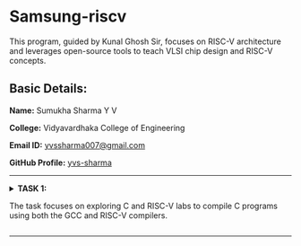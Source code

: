 # Samsung-riscv
This program, guided by Kunal Ghosh Sir, focuses on RISC-V architecture and leverages open-source tools to teach VLSI chip design and RISC-V concepts.

## Basic Details:

**Name:** Sumukha Sharma Y V

**College:** Vidyavardhaka College of Engineering

**Email ID:** yvssharma007@gmail.com

**GitHub Profile:** [yvs-sharma](https://github.com/yvs-sharma)

----------------------------------------------------------------------------------------------------------------------------

<details>
<summary><b>TASK 1:</b> 
  
The task focuses on exploring C and RISC-V labs to compile C programs using both the GCC and RISC-V compilers.</summary>

### C Lab

We start by creating a file in the chosen directory using a simple editor like Leafpad. After writing the program to calculate the sum of numbers from 1 to n, save the file, close the editor, and compile it using GCC. Once compiled, you can run the program to see the output.

 C Code to calculate 1 to n numbers
```
#include<stdio.h>
int main()
{
  int i, sum=0, n=90;
  for(i=0;i<=n;++i)
    {
      sum+=i;
    }
  printf("Sum of numbers from 1 to %d is %d\n",n,sum);
  return 0;
}
```

The commands used are
```
gcc sum.c
./a.out

```

![image](https://github.com/user-attachments/assets/1a105a81-3e54-4135-921b-540f58007c90)

### RISC-V lab

It involves viewing the code with the cat command to ensure it’s correct.

```
cat sum.c

```
Next, compile it using the RISC-V GCC compiler.

```
riscv64-unknown-elf-gcc -O1 -mabi=lp64 -march=rv64i -o sum.o sum.c
riscv64-unknown-elf-gcc -Ofast -mabi=lp64 -march=rv64i -o sum.o sum.c
```
![image](https://github.com/user-attachments/assets/732013ca-7b48-4408-ac36-01ef83bfc12b)

After compiling, use

```
riscv64-unknown-elf-objdump -d sum.o

```
to disassemble the code and examine its assembly language version. This provides a closer look at how the program works at the hardware level.

The Assembly language code is displayed.

Using O1
![image](https://github.com/user-attachments/assets/955d5f39-b1ea-4c34-9027-b7aa30410faa)

Using Ofast
![image](https://github.com/user-attachments/assets/4efc08b1-1f7f-4752-87dd-4f852f58bef6)

Optimization levels in GCC improve code performance and size to varying degrees. -O0 applies no optimization, suitable for debugging. -O1 offers basic optimizations, making code faster and smaller without significantly increasing compilation time, striking a balance between performance and simplicity. -Ofast prioritizes speed over strict compliance with standards, ideal for performance-critical tasks but requires thorough testing to avoid unexpected issues. Testing is crucial, as higher optimizations may complicate debugging or affect precision in critical calculations.

### Description of the commands used while execution:

**C lab**

1. cd: Changes the current working directory in a command-line interface.
2. leafpad: A simple and lightweight graphical text editor for Linux systems.
3. gcc: Performs the compilation step to build a program.
4. ./a.out: It will execute the file that was created with the compile.

**RISC-V lab**

1. -mabi=lp64: Specifies the ABI (Application Binary Interface) for RISC-V, indicating the use of the LP64 model, which uses 64-bit long integers and pointers.
2. -march=rv64i: Specifies the target architecture for RISC-V. rv64i indicates a 64-bit RISC-V processor using the base integer instruction set (I).
3. riscv-objdump: A tool that displays assembly instructions from a compiled RISC-V binary file. It helps in debugging and understanding compiled code.
4. -Ofast: An aggressive optimization level in GCC that prioritizes performance over strict standards compliance. It enables high-speed optimizations, but some may deviate from strict IEEE or ISO standards.
5. -O1: Enables basic optimizations in GCC that improve performance without significantly increasing compilation time.
</details>

----------------------------------------------------------------------------------------------------------------------------

